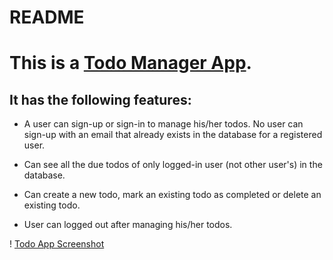 # README

# This is a [**Todo Manager App**](https://rks-todo-manager-saas-201.herokuapp.com/).

## It has the following features:

* A user can sign-up or sign-in to manage his/her todos. No user can sign-up with an email 
that already exists in the database for a registered user.

* Can see all the due todos of only logged-in user (not other user's) in the database.

* Can create a new todo, mark an existing todo as completed or delete an existing todo.

* User can logged out after managing his/her todos.

!         [Todo App Screenshot](/images/todo_scr.png)


